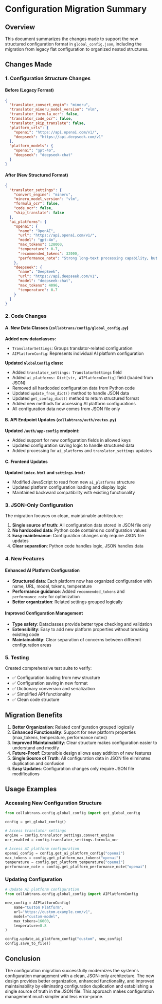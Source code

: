 # Configuration Migration Summary

## Overview

This document summarizes the changes made to support the new structured configuration format in `global_config.json`, including the migration from legacy flat configuration to organized nested structures.

## Changes Made

### 1. Configuration Structure Changes

#### Before (Legacy Format)
```json
{
  "translator_convert_engin": "mineru",
  "translator_mineru_model_version": "vlm",
  "translator_formula_ocr": false,
  "translator_code_ocr": false,
  "translator_skip_translate": false,
  "platform_urls": {
    "openai": "https://api.openai.com/v1/",
    "deepseek": "https://api.deepseek.com/v1"
  },
  "platform_models": {
    "openai": "gpt-4o",
    "deepseek": "deepseek-chat"
  }
}
```

#### After (New Structured Format)
```json
{
  "translator_settings": {
    "convert_engine": "mineru",
    "mineru_model_version": "vlm",
    "formula_ocr": false,
    "code_ocr": false,
    "skip_translate": false
  },
  "ai_platforms": {
    "openai": {
      "name": "OpenAI",
      "url": "https://api.openai.com/v1/",
      "model": "gpt-4o",
      "max_tokens": 128000,
      "temperature": 0.7,
      "recommended_tokens": 32000,
      "performance_note": "Strong long-text processing capability, but longer response time"
    },
    "deepseek": {
      "name": "DeepSeek",
      "url": "https://api.deepseek.com/v1",
      "model": "deepseek-chat",
      "max_tokens": 4096,
      "temperature": 0.7
    }
  }
}
```

### 2. Code Changes

#### A. New Data Classes (`collabtrans/config/global_config.py`)

**Added new dataclasses:**
- `TranslatorSettings`: Groups translator-related configuration
- `AIPlatformConfig`: Represents individual AI platform configuration

**Updated `GlobalConfig` class:**
- Added `translator_settings: TranslatorSettings` field
- Added `ai_platforms: Dict[str, AIPlatformConfig]` field (loaded from JSON)
- Removed all hardcoded configuration data from Python code
- Updated `update_from_dict()` method to handle JSON data
- Updated `get_config_dict()` method to return structured format
- Added new methods for accessing AI platform configurations
- All configuration data now comes from JSON file only

#### B. API Endpoint Updates (`collabtrans/auth/routes.py`)

**Updated `/auth/app-config` endpoint:**
- Added support for new configuration fields in allowed keys
- Updated configuration saving logic to handle structured data
- Added processing for `ai_platforms` and `translator_settings` updates

#### C. Frontend Updates

**Updated `index.html` and `settings.html`:**
- Modified JavaScript to read from new `ai_platforms` structure
- Updated platform configuration loading and display logic
- Maintained backward compatibility with existing functionality

### 3. JSON-Only Configuration

The migration focuses on clean, maintainable architecture:

1. **Single source of truth**: All configuration data stored in JSON file only
2. **No hardcoded data**: Python code contains no configuration values
3. **Easy maintenance**: Configuration changes only require JSON file updates
4. **Clear separation**: Python code handles logic, JSON handles data

### 4. New Features

#### Enhanced AI Platform Configuration
- **Structured data**: Each platform now has organized configuration with name, URL, model, tokens, temperature
- **Performance guidance**: Added `recommended_tokens` and `performance_note` for optimization
- **Better organization**: Related settings grouped logically

#### Improved Configuration Management
- **Type safety**: Dataclasses provide better type checking and validation
- **Extensibility**: Easy to add new platform properties without breaking existing code
- **Maintainability**: Clear separation of concerns between different configuration areas

### 5. Testing

Created comprehensive test suite to verify:
- ✅ Configuration loading from new structure
- ✅ Configuration saving in new format
- ✅ Dictionary conversion and serialization
- ✅ Simplified API functionality
- ✅ Clean code structure

## Migration Benefits

1. **Better Organization**: Related configuration grouped logically
2. **Enhanced Functionality**: Support for new platform properties (max_tokens, temperature, performance notes)
3. **Improved Maintainability**: Clear structure makes configuration easier to understand and modify
4. **Future-Proof**: Extensible design allows easy addition of new features
5. **Single Source of Truth**: All configuration data in JSON file eliminates duplication and confusion
6. **Easy Updates**: Configuration changes only require JSON file modifications

## Usage Examples

### Accessing New Configuration Structure

```python
from collabtrans.config.global_config import get_global_config

config = get_global_config()

# Access translator settings
engine = config.translator_settings.convert_engine
ocr_enabled = config.translator_settings.formula_ocr

# Access AI platform configuration
openai_config = config.get_ai_platform_config("openai")
max_tokens = config.get_platform_max_tokens("openai")
temperature = config.get_platform_temperature("openai")
performance_note = config.get_platform_performance_note("openai")
```

### Updating Configuration

```python
# Update AI platform configuration
from collabtrans.config.global_config import AIPlatformConfig

new_config = AIPlatformConfig(
    name="Custom Platform",
    url="https://custom.example.com/v1",
    model="custom-model",
    max_tokens=16000,
    temperature=0.8
)

config.update_ai_platform_config("custom", new_config)
config.save_to_file()
```

## Conclusion

The configuration migration successfully modernizes the system's configuration management with a clean, JSON-only architecture. The new design provides better organization, enhanced functionality, and improved maintainability by eliminating configuration duplication and establishing a single source of truth in the JSON file. This approach makes configuration management much simpler and less error-prone.

